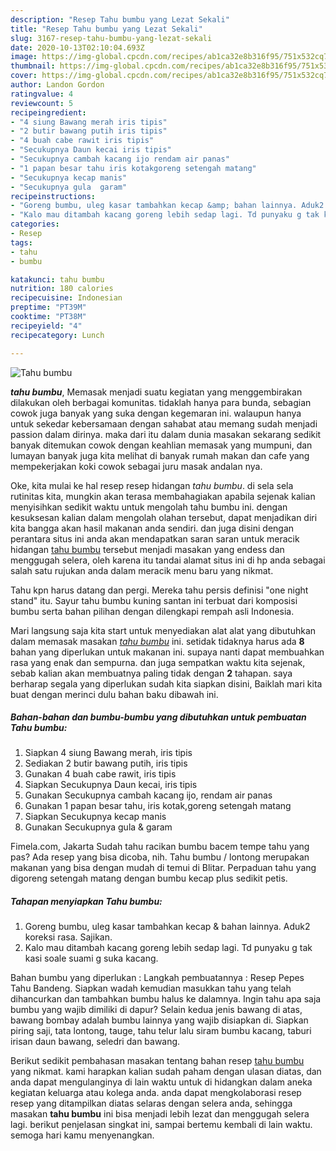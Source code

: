 ```yaml
---
description: "Resep Tahu bumbu yang Lezat Sekali"
title: "Resep Tahu bumbu yang Lezat Sekali"
slug: 3167-resep-tahu-bumbu-yang-lezat-sekali
date: 2020-10-13T02:10:04.693Z
image: https://img-global.cpcdn.com/recipes/ab1ca32e8b316f95/751x532cq70/tahu-bumbu-foto-resep-utama.jpg
thumbnail: https://img-global.cpcdn.com/recipes/ab1ca32e8b316f95/751x532cq70/tahu-bumbu-foto-resep-utama.jpg
cover: https://img-global.cpcdn.com/recipes/ab1ca32e8b316f95/751x532cq70/tahu-bumbu-foto-resep-utama.jpg
author: Landon Gordon
ratingvalue: 4
reviewcount: 5
recipeingredient:
- "4 siung Bawang merah iris tipis"
- "2 butir bawang putih iris tipis"
- "4 buah cabe rawit iris tipis"
- "Secukupnya Daun kecai iris tipis"
- "Secukupnya cambah kacang ijo rendam air panas"
- "1 papan besar tahu iris kotakgoreng setengah matang"
- "Secukupnya kecap manis"
- "Secukupnya gula  garam"
recipeinstructions:
- "Goreng bumbu, uleg kasar tambahkan kecap &amp; bahan lainnya. Aduk2 koreksi rasa. Sajikan."
- "Kalo mau ditambah kacang goreng lebih sedap lagi. Td punyaku g tak kasi soale suami g suka kacang."
categories:
- Resep
tags:
- tahu
- bumbu

katakunci: tahu bumbu 
nutrition: 180 calories
recipecuisine: Indonesian
preptime: "PT39M"
cooktime: "PT38M"
recipeyield: "4"
recipecategory: Lunch

---
```



![Tahu bumbu](https://img-global.cpcdn.com/recipes/ab1ca32e8b316f95/751x532cq70/tahu-bumbu-foto-resep-utama.jpg)

<b><i>tahu bumbu</i></b>, Memasak menjadi suatu kegiatan yang menggembirakan dilakukan oleh berbagai komunitas. tidaklah hanya para bunda, sebagian cowok juga banyak yang suka dengan kegemaran ini. walaupun hanya untuk sekedar kebersamaan dengan sahabat atau memang sudah menjadi passion dalam dirinya. maka dari itu dalam dunia masakan sekarang sedikit banyak ditemukan cowok dengan keahlian memasak yang mumpuni, dan lumayan banyak juga kita melihat di banyak rumah makan dan cafe yang mempekerjakan koki cowok sebagai juru masak andalan nya.

Oke, kita mulai ke hal resep resep hidangan <i>tahu bumbu</i>. di sela sela rutinitas kita, mungkin akan terasa membahagiakan apabila sejenak kalian menyisihkan sedikit waktu untuk mengolah tahu bumbu ini. dengan kesuksesan kalian dalam mengolah olahan tersebut, dapat menjadikan diri kita bangga akan hasil makanan anda sendiri. dan juga disini dengan perantara situs ini anda akan mendapatkan saran saran untuk meracik hidangan <u>tahu bumbu</u> tersebut menjadi masakan yang endess dan menggugah selera, oleh karena itu tandai alamat situs ini di hp anda sebagai salah satu rujukan anda dalam meracik menu baru yang nikmat.

Tahu kpn harus datang dan pergi. Mereka tahu persis definisi &#34;one night stand&#34; itu. Sayur tahu bumbu kuning santan ini terbuat dari komposisi bumbu serta bahan pilihan dengan dilengkapi rempah asli Indonesia.


Mari langsung saja kita start untuk menyediakan alat alat yang dibutuhkan dalam memasak masakan <u><i>tahu bumbu</i></u> ini. setidak tidaknya harus ada <b>8</b> bahan yang diperlukan untuk makanan ini. supaya nanti dapat membuahkan rasa yang enak dan sempurna. dan juga sempatkan waktu kita sejenak, sebab kalian akan membuatnya paling tidak dengan <b>2</b> tahapan. saya berharap segala yang diperlukan sudah kita siapkan disini, Baiklah mari kita buat dengan merinci dulu bahan baku dibawah ini.

<!--inarticleads1-->

##### Bahan-bahan dan bumbu-bumbu yang dibutuhkan untuk pembuatan Tahu bumbu:

1. Siapkan 4 siung Bawang merah, iris tipis
1. Sediakan 2 butir bawang putih, iris tipis
1. Gunakan 4 buah cabe rawit, iris tipis
1. Siapkan Secukupnya Daun kecai, iris tipis
1. Gunakan Secukupnya cambah kacang ijo, rendam air panas
1. Gunakan 1 papan besar tahu, iris kotak,goreng setengah matang
1. Siapkan Secukupnya kecap manis
1. Gunakan Secukupnya gula &amp; garam


Fimela.com, Jakarta Sudah tahu racikan bumbu bacem tempe tahu yang pas? Ada resep yang bisa dicoba, nih. Tahu bumbu / lontong merupakan makanan yang bisa dengan mudah di temui di Blitar. Perpaduan tahu yang digoreng setengah matang dengan bumbu kecap plus sedikit petis. 

<!--inarticleads2-->

##### Tahapan menyiapkan Tahu bumbu:

1. Goreng bumbu, uleg kasar tambahkan kecap &amp; bahan lainnya. Aduk2 koreksi rasa. Sajikan.
1. Kalo mau ditambah kacang goreng lebih sedap lagi. Td punyaku g tak kasi soale suami g suka kacang.


Bahan bumbu yang diperlukan : Langkah pembuatannya : Resep Pepes Tahu Bandeng. Siapkan wadah kemudian masukkan tahu yang telah dihancurkan dan tambahkan bumbu halus ke dalamnya. Ingin tahu apa saja bumbu yang wajib dimiliki di dapur? Selain kedua jenis bawang di atas, bawang bombay adalah bumbu lainnya yang wajib disiapkan di. Siapkan piring saji, tata lontong, tauge, tahu telur lalu siram bumbu kacang, taburi irisan daun bawang, seledri dan bawang. 

Berikut sedikit pembahasan masakan tentang bahan resep <u>tahu bumbu</u> yang nikmat. kami harapkan kalian sudah paham dengan ulasan diatas, dan anda dapat mengulanginya di lain waktu untuk di hidangkan dalam aneka kegiatan keluarga atau kolega anda. anda dapat mengkolaborasi resep resep yang ditampilkan diatas selaras dengan selera anda, sehingga masakan <b>tahu bumbu</b> ini bisa menjadi lebih lezat dan menggugah selera lagi. berikut penjelasan singkat ini, sampai bertemu kembali di lain waktu. semoga hari kamu menyenangkan.
